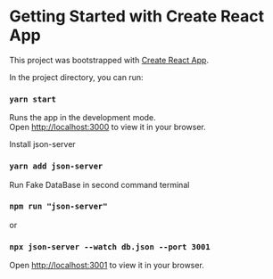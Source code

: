 # Getting Started with Create React App

This project was bootstrapped with [Create React App](https://github.com/facebook/create-react-app).

In the project directory, you can run:

### `yarn start`

Runs the app in the development mode.\
Open [http://localhost:3000](http://localhost:3000) to view it in your browser.

Install json-server 
### `yarn add json-server`

Run Fake DataBase in second command terminal
### `npm run "json-server"`
or
### `npx json-server --watch db.json --port 3001`
Open [http://localhost:3001](http://localhost:3001) to view it in your browser.
